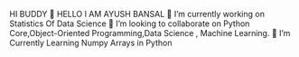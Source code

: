 HI BUDDY 🙌
HELLO I AM AYUSH BANSAL
🔭 I’m currently working on Statistics Of Data Science
👯 I’m looking to collaborate on Python Core,Object-Oriented Programming,Data Science , Machine Learning.
🤔 I’m Currently Learning Numpy Arrays in Python
<!---
Ayushbansal121/Ayushbansal121 is a ✨ special ✨ repository because its `README.md` (this file) appears on your GitHub profile.
You can click the Preview link to take a look at your changes.
--->
